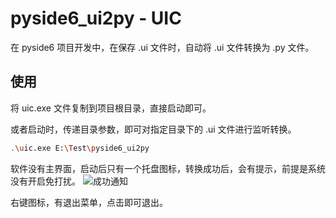 # pyside6_ui2py - UIC
在 pyside6 项目开发中，在保存 .ui 文件时，自动将 .ui 文件转换为 .py 文件。

## 使用
将 uic.exe 文件复制到项目根目录，直接启动即可。

或者启动时，传递目录参数，即可对指定目录下的 .ui 文件进行监听转换。
```bash
.\uic.exe E:\Test\pyside6_ui2py
```

软件没有主界面，启动后只有一个托盘图标，转换成功后，会有提示，前提是系统没有开启免打扰。
![成功通知](s1.png)

右键图标，有退出菜单，点击即可退出。


